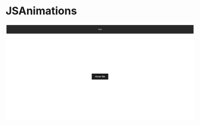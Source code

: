 # JSAnimations
![JSAnimations](https://github.com/Edanriell/oldProjects-2/blob/master/Lessons/JSAnimations/jsAnimations.png?raw=true)
